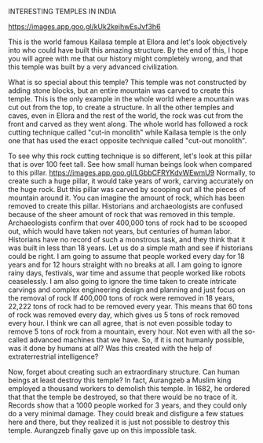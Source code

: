 INTERESTING TEMPLES IN INDIA

https://images.app.goo.gl/kUk2kejhwEsJvf3h6

This is the world famous Kailasa temple at Ellora and let's look objectively into who could have built this amazing structure. By the end of this, I hope you will agree with me that our history might completely wrong, and that this temple was built by a very advanced civilization.
 
What is so special about this temple? This temple was not constructed by adding stone blocks, but an entire mountain was carved to create this temple. This is the only example in the whole world where a mountain was cut out from the top, to create a structure. In all the other temples and caves, even in Ellora and the rest of the world, the rock was cut from the front and carved as they went along. The whole world has followed a rock cutting technique called "cut-in monolith" while Kailasa temple is the only one that has used the exact opposite technique called "cut-out monolith".  
 
To see why this rock cutting technique is so different, let's look at this pillar that is over 100 feet tall.  See how small human beings look when compared to this pillar.
https://images.app.goo.gl/LGbbCFRYKdvWEwmU9
Normally, to create such a huge pillar, it would take years of work, carving accurately on the huge rock. But this pillar was carved by scooping out all the pieces of mountain around it. You can imagine the amount of rock, which has been removed to create this pillar. Historians and archaeologists are confused because of the sheer amount of rock that was removed in this temple. Archaeologists confirm that over 400,000 tons of rock had to be scooped out, which would have taken not years, but centuries of human labor. Historians have no record of such a monstrous task, and they think that it was built in less than 18 years. 
Let us do a simple math and see if historians could be right. I am going to assume that people worked every day for 18 years and for 12 hours straight with no breaks at all. I am going to ignore rainy days, festivals, war time and assume that people worked like robots ceaselessly. I am also going to ignore the time taken to create intricate carvings and complex engineering design and planning and just focus on the removal of rock
 If 400,000 tons of rock were removed in 18 years, 22,222 tons of rock had to be removed every year. This means that 60 tons of rock was removed every day, which gives us 5 tons of rock removed every hour. I think we can all agree, that is not even possible today to remove 5 tons of rock from a mountain, every hour. Not even with all the so-called advanced machines that we have. So, if it is not humanly possible, was it done by humans at all? Was this created with the help of extraterrestrial intelligence? 
 
Now, forget about creating such an extraordinary structure. Can human beings at least destroy this temple? In fact, Aurangzeb a Muslim king employed a thousand workers to demolish this temple. In 1682, he ordered that that the temple be destroyed, so that there would be no trace of it. Records show that a 1000 people worked for 3 years, and they could only do a very minimal damage. They could break and disfigure a few statues here and there, but they realized it is just not possible to destroy this temple. Aurangzeb finally gave up on this impossible task.
